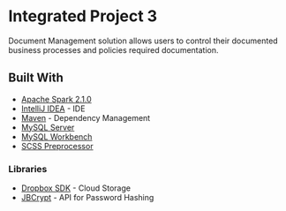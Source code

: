 # Integrated Project 3
Document Management solution allows users to control their documented business processes and policies required documentation.

## Built With
* [Apache Spark 2.1.0](https://mvnrepository.com/artifact/org.apache.spark/spark-core_2.10)
* [IntelliJ IDEA](https://www.jetbrains.com/idea/) - IDE
* [Maven](https://maven.apache.org/) - Dependency Management
* [MySQL Server](https://dev.mysql.com/downloads/mysql/)
* [MySQL Workbench](https://www.mysql.com/products/workbench/)
* [SCSS Preprocessor](http://sass-lang.com/)

### Libraries
* [Dropbox SDK](https://github.com/dropbox/dropbox-sdk-java) - Cloud Storage
* [JBCrypt](https://github.com/djmdjm/jBCrypt) - API for Password Hashing
